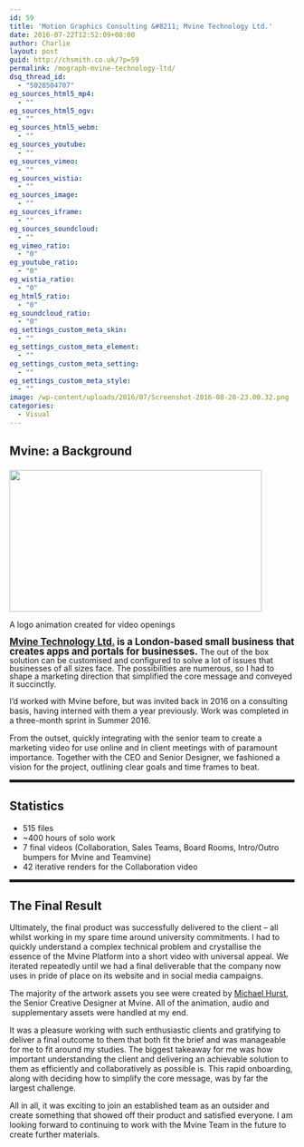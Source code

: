 ```yaml
---
id: 59
title: 'Motion Graphics Consulting &#8211; Mvine Technology Ltd.'
date: 2016-07-22T12:52:09+08:00
author: Charlie
layout: post
guid: http://chsmith.co.uk/?p=59
permalink: /mograph-mvine-technology-ltd/
dsq_thread_id:
  - "5028504707"
eg_sources_html5_mp4:
  - ""
eg_sources_html5_ogv:
  - ""
eg_sources_html5_webm:
  - ""
eg_sources_youtube:
  - ""
eg_sources_vimeo:
  - ""
eg_sources_wistia:
  - ""
eg_sources_image:
  - ""
eg_sources_iframe:
  - ""
eg_sources_soundcloud:
  - ""
eg_vimeo_ratio:
  - "0"
eg_youtube_ratio:
  - "0"
eg_wistia_ratio:
  - "0"
eg_html5_ratio:
  - "0"
eg_soundcloud_ratio:
  - "0"
eg_settings_custom_meta_skin:
  - ""
eg_settings_custom_meta_element:
  - ""
eg_settings_custom_meta_setting:
  - ""
eg_settings_custom_meta_style:
  - ""
image: /wp-content/uploads/2016/07/Screenshot-2016-08-20-23.00.32.png
categories:
  - Visual
---
```

## Mvine: a Background<figure style="width: 446px" class="wp-caption alignleft">

<img src="https://i.imgur.com/lNL0kyo.gif" width="446" height="250" /> <figcaption class="wp-caption-text">A logo animation created for video openings</figcaption></figure> 

<big><strong><a style="line-height: 1;" href="http://www.mvine.com/">Mvine Technology Ltd.</a></strong></big><span style="line-height: 1;"><big><strong> is a London-based small business that creates apps and portals for businesses.</strong></big> The out of the box solution can be customised and configured to solve a lot of issues that businesses of all sizes face. The possibilities are numerous, so I had to shape a marketing direction that simplified the core message and conveyed it succinctly.</span>

I&#8217;d worked with Mvine before, but was invited back in 2016 on a consulting basis, having interned with them a year previously. Work was completed in a three-month sprint in Summer 2016.

From the outset, quickly integrating with the senior team to create a marketing video for use online and in client meetings with of paramount importance. Together with the CEO and Senior Designer, we fashioned a vision for the project, outlining clear goals and time frames to beat.

<hr class="ttfmake-hr" style="border-style: solid; border-top-width: 1px;" />

## Statistics

  * 515 files
  * ~400 hours of solo work
  * 7 final videos (Collaboration, Sales Teams, Board Rooms, Intro/Outro bumpers for Mvine and Teamvine)
  * 42 iterative renders for the Collaboration video

<hr class="ttfmake-hr" style="border-style: solid; border-top-width: 1px;" />

## The Final Result

Ultimately, the final product was successfully delivered to the client &#8211; all whilst working in my spare time around university commitments. I had to quickly understand a complex technical problem and crystallise the essence of the Mvine Platform into a short video with universal appeal. We iterated repeatedly until we had a final deliverable that the company now uses in pride of place on its website and in social media campaigns.

<div class="su-vimeo su-u-responsive-media-yes">
</div>

<div class="su-row">
  <div class="su-column su-column-size-1-2">
    <div class="su-column-inner su-u-clearfix su-u-trim">
      <div class="su-vimeo su-u-responsive-media-yes">
      </div>
    </div>
  </div>
  
  <div class="su-column su-column-size-1-2">
    <div class="su-column-inner su-u-clearfix su-u-trim">
      <div class="su-vimeo su-u-responsive-media-yes">
      </div>
    </div>
  </div>
</div>

The majority of the artwork assets you see were created by [Michael Hurst](http://www.mikehurstdesign.com/), the Senior Creative Designer at Mvine. All of the animation, audio and  supplementary assets were handled at my end.

It was a pleasure working with such enthusiastic clients and gratifying to deliver a final outcome to them that both fit the brief and was manageable for me to fit around my studies. The biggest takeaway for me was how important understanding the client and delivering an achievable solution to them as efficiently and collaboratively as possible is. This rapid onboarding, along with deciding how to simplify the core message, was by far the largest challenge.

<p class="first">
  All in all, it was exciting to join an established team as an outsider and create something that showed off their product and satisfied everyone. I am looking forward to continuing to work with the Mvine Team in the future to create further materials.
</p>
